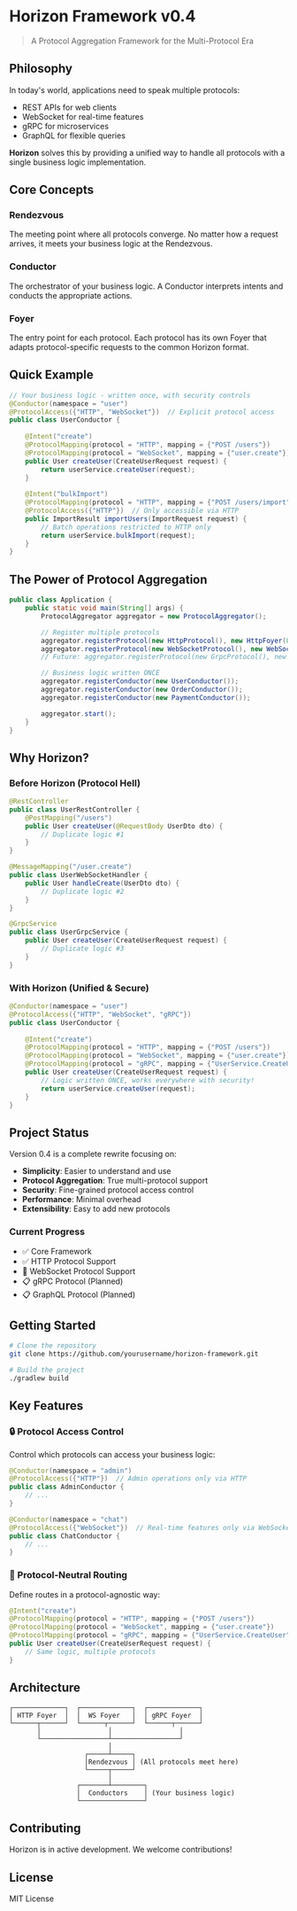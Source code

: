 # Horizon Framework v0.4

> A Protocol Aggregation Framework for the Multi-Protocol Era

## Philosophy

In today's world, applications need to speak multiple protocols:
- REST APIs for web clients
- WebSocket for real-time features  
- gRPC for microservices
- GraphQL for flexible queries

**Horizon** solves this by providing a unified way to handle all protocols with a single business logic implementation.

## Core Concepts

### Rendezvous
The meeting point where all protocols converge. No matter how a request arrives, it meets your business logic at the Rendezvous.

### Conductor
The orchestrator of your business logic. A Conductor interprets intents and conducts the appropriate actions.

### Foyer
The entry point for each protocol. Each protocol has its own Foyer that adapts protocol-specific requests to the common Horizon format.

## Quick Example

```java
// Your business logic - written once, with security controls
@Conductor(namespace = "user")
@ProtocolAccess({"HTTP", "WebSocket"})  // Explicit protocol access
public class UserConductor {
    
    @Intent("create")
    @ProtocolMapping(protocol = "HTTP", mapping = {"POST /users"})
    @ProtocolMapping(protocol = "WebSocket", mapping = {"user.create"})
    public User createUser(CreateUserRequest request) {
        return userService.createUser(request);
    }
    
    @Intent("bulkImport")
    @ProtocolMapping(protocol = "HTTP", mapping = {"POST /users/import"})
    @ProtocolAccess({"HTTP"})  // Only accessible via HTTP
    public ImportResult importUsers(ImportRequest request) {
        // Batch operations restricted to HTTP only
        return userService.bulkImport(request);
    }
}
```

## The Power of Protocol Aggregation

```java
public class Application {
    public static void main(String[] args) {
        ProtocolAggregator aggregator = new ProtocolAggregator();

        // Register multiple protocols
        aggregator.registerProtocol(new HttpProtocol(), new HttpFoyer(8080));
        aggregator.registerProtocol(new WebSocketProtocol(), new WebSocketFoyer(8081));
        // Future: aggregator.registerProtocol(new GrpcProtocol(), new GrpcFoyer(9090));

        // Business logic written ONCE
        aggregator.registerConductor(new UserConductor());
        aggregator.registerConductor(new OrderConductor());
        aggregator.registerConductor(new PaymentConductor());

        aggregator.start();
    }
}
```

## Why Horizon?

### Before Horizon (Protocol Hell)
```java
@RestController
public class UserRestController {
    @PostMapping("/users")
    public User createUser(@RequestBody UserDto dto) {
        // Duplicate logic #1
    }
}

@MessageMapping("/user.create")
public class UserWebSocketHandler {
    public User handleCreate(UserDto dto) {
        // Duplicate logic #2
    }
}

@GrpcService
public class UserGrpcService {
    public User createUser(CreateUserRequest request) {
        // Duplicate logic #3
    }
}
```

### With Horizon (Unified & Secure)
```java
@Conductor(namespace = "user")
@ProtocolAccess({"HTTP", "WebSocket", "gRPC"})
public class UserConductor {
    
    @Intent("create")
    @ProtocolMapping(protocol = "HTTP", mapping = {"POST /users"})
    @ProtocolMapping(protocol = "WebSocket", mapping = {"user.create"})
    @ProtocolMapping(protocol = "gRPC", mapping = {"UserService.CreateUser"})
    public User createUser(CreateUserRequest request) {
        // Logic written ONCE, works everywhere with security!
        return userService.createUser(request);
    }
}
```

## Project Status

Version 0.4 is a complete rewrite focusing on:
- **Simplicity**: Easier to understand and use
- **Protocol Aggregation**: True multi-protocol support
- **Security**: Fine-grained protocol access control
- **Performance**: Minimal overhead
- **Extensibility**: Easy to add new protocols

### Current Progress
- ✅ Core Framework
- ✅ HTTP Protocol Support
- 🚧 WebSocket Protocol Support
- 📋 gRPC Protocol (Planned)
- 📋 GraphQL Protocol (Planned)

## Getting Started

```bash
# Clone the repository
git clone https://github.com/yourusername/horizon-framework.git

# Build the project
./gradlew build
```

## Key Features

### 🔒 Protocol Access Control
Control which protocols can access your business logic:

```java
@Conductor(namespace = "admin")
@ProtocolAccess({"HTTP"})  // Admin operations only via HTTP
public class AdminConductor {
    // ...
}

@Conductor(namespace = "chat")
@ProtocolAccess({"WebSocket"})  // Real-time features only via WebSocket
public class ChatConductor {
    // ...
}
```

### 🎯 Protocol-Neutral Routing
Define routes in a protocol-agnostic way:

```java
@Intent("create")
@ProtocolMapping(protocol = "HTTP", mapping = {"POST /users"})
@ProtocolMapping(protocol = "WebSocket", mapping = {"user.create"})
@ProtocolMapping(protocol = "gRPC", mapping = {"UserService.CreateUser"})
public User createUser(CreateUserRequest request) {
    // Same logic, multiple protocols
}
```

## Architecture

```
┌─────────────┐  ┌─────────────┐  ┌─────────────┐
│ HTTP Foyer  │  │  WS Foyer   │  │ gRPC Foyer  │
└──────┬──────┘  └──────┬──────┘  └──────┬──────┘
       │                 │                 │
       └─────────────────┴─────────────────┘
                         │
                   ┌─────┴─────┐
                   │Rendezvous │ (All protocols meet here)
                   └─────┬─────┘
                         │
                 ┌───────┴────────┐
                 │  Conductors    │ (Your business logic)
                 └────────────────┘
```

## Contributing

Horizon is in active development. We welcome contributions!

## License

MIT License
